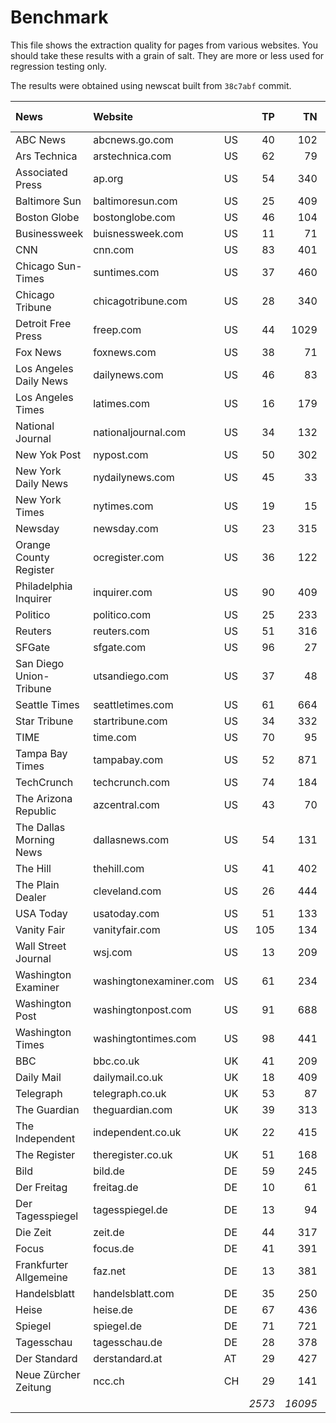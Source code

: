 # Benchmark

This file shows the extraction quality for pages from various websites.
You should take these results with a grain of salt. They are more or less used
for regression testing only.

The results were obtained using newscat built from `38c7abf` commit.

|News                          |Website                       |          |TP        |TN        |FP        |FN        |F-Score   |
|:-----------------------------|:-----------------------------|:---------|---------:|---------:|---------:|---------:|---------:|
|ABC News                      |abcnews.go.com                |US        |40        |102       |1         |0         |0.99      |
|Ars Technica                  |arstechnica.com               |US        |62        |79        |0         |1         |0.99      |
|Associated Press              |ap.org                        |US        |54        |340       |4         |0         |0.96      |
|Baltimore Sun                 |baltimoresun.com              |US        |25        |409       |0         |1         |0.98      |
|Boston Globe                  |bostonglobe.com               |US        |46        |104       |0         |1         |0.99      |
|Businessweek                  |buisnessweek.com              |US        |11        |71        |0         |0         |1.00      |
|CNN                           |cnn.com                       |US        |83        |401       |2         |1         |0.98      |
|Chicago Sun-Times             |suntimes.com                  |US        |37        |460       |8         |0         |0.90      |
|Chicago Tribune               |chicagotribune.com            |US        |28        |340       |1         |1         |0.97      |
|Detroit Free Press            |freep.com                     |US        |44        |1029      |4         |0         |0.96      |
|Fox News                      |foxnews.com                   |US        |38        |71        |2         |0         |0.97      |
|Los Angeles Daily News        |dailynews.com                 |US        |46        |83        |1         |0         |0.99      |
|Los Angeles Times             |latimes.com                   |US        |16        |179       |0         |0         |1.00      |
|National Journal              |nationaljournal.com           |US        |34        |132       |0         |2         |0.97      |
|New Yok Post                  |nypost.com                    |US        |50        |302       |0         |3         |0.97      |
|New York Daily News           |nydailynews.com               |US        |45        |33        |0         |0         |1.00      |
|New York Times                |nytimes.com                   |US        |19        |15        |0         |0         |1.00      |
|Newsday                       |newsday.com                   |US        |23        |315       |1         |0         |0.98      |
|Orange County Register        |ocregister.com                |US        |36        |122       |1         |3         |0.95      |
|Philadelphia Inquirer         |inquirer.com                  |US        |90        |409       |5         |0         |0.97      |
|Politico                      |politico.com                  |US        |25        |233       |0         |1         |0.98      |
|Reuters                       |reuters.com                   |US        |51        |316       |1         |0         |0.99      |
|SFGate                        |sfgate.com                    |US        |96        |27        |0         |1         |0.99      |
|San Diego Union-Tribune       |utsandiego.com                |US        |37        |48        |0         |0         |1.00      |
|Seattle Times                 |seattletimes.com              |US        |61        |664       |1         |2         |0.98      |
|Star Tribune                  |startribune.com               |US        |34        |332       |0         |0         |1.00      |
|TIME                          |time.com                      |US        |70        |95        |0         |0         |1.00      |
|Tampa Bay Times               |tampabay.com                  |US        |52        |871       |1         |0         |0.99      |
|TechCrunch                    |techcrunch.com                |US        |74        |184       |0         |0         |1.00      |
|The Arizona Republic          |azcentral.com                 |US        |43        |70        |0         |0         |1.00      |
|The Dallas Morning News       |dallasnews.com                |US        |54        |131       |2         |1         |0.97      |
|The Hill                      |thehill.com                   |US        |41        |402       |2         |1         |0.96      |
|The Plain Dealer              |cleveland.com                 |US        |26        |444       |1         |0         |0.98      |
|USA Today                     |usatoday.com                  |US        |51        |133       |1         |0         |0.99      |
|Vanity Fair                   |vanityfair.com                |US        |105       |134       |0         |7         |0.97      |
|Wall Street Journal           |wsj.com                       |US        |13        |209       |0         |1         |0.96      |
|Washington Examiner           |washingtonexaminer.com        |US        |61        |234       |0         |13        |0.90      |
|Washington Post               |washingtonpost.com            |US        |91        |688       |1         |1         |0.99      |
|Washington Times              |washingtontimes.com           |US        |98        |441       |0         |0         |1.00      |
|BBC                           |bbc.co.uk                     |UK        |41        |209       |0         |2         |0.98      |
|Daily Mail                    |dailymail.co.uk               |UK        |18        |409       |0         |0         |1.00      |
|Telegraph                     |telegraph.co.uk               |UK        |53        |87        |1         |3         |0.96      |
|The Guardian                  |theguardian.com               |UK        |39        |313       |0         |0         |1.00      |
|The Independent               |independent.co.uk             |UK        |22        |415       |0         |0         |1.00      |
|The Register                  |theregister.co.uk             |UK        |51        |168       |0         |2         |0.98      |
|Bild                          |bild.de                       |DE        |59        |245       |0         |5         |0.96      |
|Der Freitag                   |freitag.de                    |DE        |10        |61        |0         |0         |1.00      |
|Der Tagesspiegel              |tagesspiegel.de               |DE        |13        |94        |2         |0         |0.93      |
|Die Zeit                      |zeit.de                       |DE        |44        |317       |0         |0         |1.00      |
|Focus                         |focus.de                      |DE        |41        |391       |2         |7         |0.90      |
|Frankfurter Allgemeine        |faz.net                       |DE        |13        |381       |0         |1         |0.96      |
|Handelsblatt                  |handelsblatt.com              |DE        |35        |250       |0         |5         |0.93      |
|Heise                         |heise.de                      |DE        |67        |436       |1         |4         |0.96      |
|Spiegel                       |spiegel.de                    |DE        |71        |721       |0         |6         |0.96      |
|Tagesschau                    |tagesschau.de                 |DE        |28        |378       |0         |0         |1.00      |
|Der Standard                  |derstandard.at                |AT        |29        |427       |0         |2         |0.97      |
|Neue Zürcher Zeitung          |ncc.ch                        |CH        |29        |141       |2         |2         |0.94      |
|                              |                              |          |*2573*    |*16095*   |*48*      |*80*      |**0.98**  |

